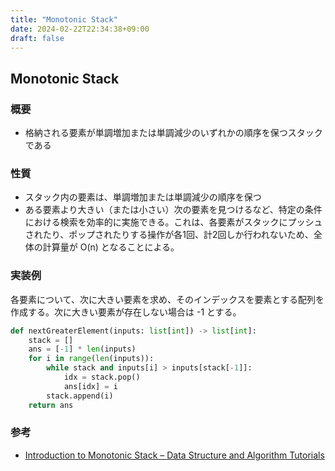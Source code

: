 ```yaml
---
title: "Monotonic Stack"
date: 2024-02-22T22:34:38+09:00
draft: false
---
```

## Monotonic Stack

### 概要

* 格納される要素が単調増加または単調減少のいずれかの順序を保つスタックである

### 性質

* スタック内の要素は、単調増加または単調減少の順序を保つ
* ある要素より大きい（または小さい）次の要素を見つけるなど、特定の条件における検索を効率的に実施できる。これは、各要素がスタックにプッシュされたり、ポップされたりする操作が各1回、計2回しか行われないため、全体の計算量が O(n) となることによる。

### 実装例

各要素について、次に大きい要素を求め、そのインデックスを要素とする配列を作成する。次に大きい要素が存在しない場合は -1 とする。

```Python
def nextGreaterElement(inputs: list[int]) -> list[int]:
    stack = [] 
    ans = [-1] * len(inputs)
    for i in range(len(inputs)):
        while stack and inputs[i] > inputs[stack[-1]]:
            idx = stack.pop()
            ans[idx] = i
        stack.append(i)
    return ans
```

### 参考

* [Introduction to Monotonic Stack – Data Structure and Algorithm Tutorials](https://www.geeksforgeeks.org/introduction-to-monotonic-stack-data-structure-and-algorithm-tutorials/)
